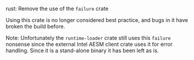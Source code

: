 rust: Remove the use of the `failure` crate

Using this crate is no longer considered best practice, and bugs in it
have broken the build before.

Note: Unfortunately the `runtime-loader` crate still uses this `failure`
nonsense since the external Intel AESM client crate uses it for error
handling.  Since it is a stand-alone binary it has been left as is.
